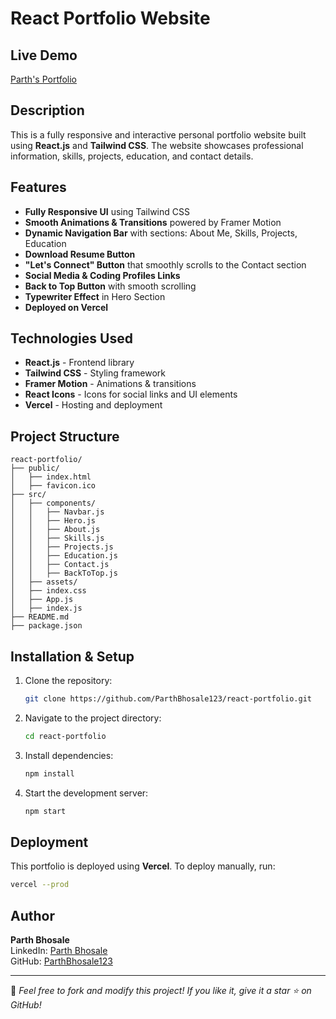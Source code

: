 # React Portfolio Website

## Live Demo
[Parth's Portfolio](https://parthbhosale-react-portfolio.vercel.app/)

## Description
This is a fully responsive and interactive personal portfolio website built using **React.js** and **Tailwind CSS**. The website showcases professional information, skills, projects, education, and contact details.

## Features

- **Fully Responsive UI** using Tailwind CSS
- **Smooth Animations & Transitions** powered by Framer Motion
- **Dynamic Navigation Bar** with sections: About Me, Skills, Projects, Education
- **Download Resume Button**
- **"Let's Connect" Button** that smoothly scrolls to the Contact section
- **Social Media & Coding Profiles Links**
- **Back to Top Button** with smooth scrolling
- **Typewriter Effect** in Hero Section
- **Deployed on Vercel**

## Technologies Used
- **React.js** - Frontend library
- **Tailwind CSS** - Styling framework
- **Framer Motion** - Animations & transitions
- **React Icons** - Icons for social links and UI elements
- **Vercel** - Hosting and deployment

## Project Structure
```
react-portfolio/
├── public/
│   ├── index.html
│   ├── favicon.ico
├── src/
│   ├── components/
│   │   ├── Navbar.js
│   │   ├── Hero.js
│   │   ├── About.js
│   │   ├── Skills.js
│   │   ├── Projects.js
│   │   ├── Education.js
│   │   ├── Contact.js
│   │   ├── BackToTop.js
│   ├── assets/
│   ├── index.css
│   ├── App.js
│   ├── index.js
├── README.md
├── package.json
```

## Installation & Setup
1. Clone the repository:
   ```sh
   git clone https://github.com/ParthBhosale123/react-portfolio.git
   ```
2. Navigate to the project directory:
   ```sh
   cd react-portfolio
   ```
3. Install dependencies:
   ```sh
   npm install
   ```
4. Start the development server:
   ```sh
   npm start
   ```

## Deployment
This portfolio is deployed using **Vercel**.
To deploy manually, run:
```sh
vercel --prod
```

## Author
**Parth Bhosale**  
LinkedIn: [Parth Bhosale](https://www.linkedin.com/in/parthbhosale09/)  
GitHub: [ParthBhosale123](https://github.com/ParthBhosale123)

---
🌟 *Feel free to fork and modify this project! If you like it, give it a star ⭐ on GitHub!*

